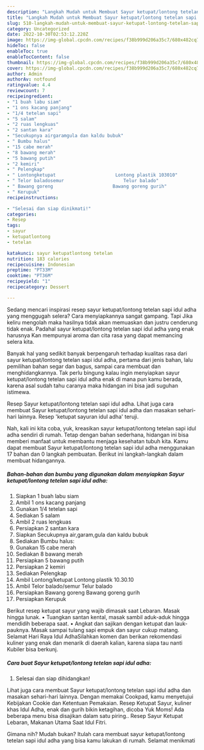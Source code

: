 ```yaml
---
description: "Langkah Mudah untuk Membuat Sayur ketupat/lontong tetelan sapi idul adha yang Bisa Manjain Lidah, Buat Buka Puasa}"
title: "Langkah Mudah untuk Membuat Sayur ketupat/lontong tetelan sapi idul adha yang Bisa Manjain Lidah, Buat Buka Puasa}"
slug: 510-langkah-mudah-untuk-membuat-sayur-ketupat-lontong-tetelan-sapi-idul-adha-yang-bisa-manjain-lidah-buat-buka-puasa
category: Uncategorized
date: 2022-10-30T02:53:12.220Z
image: https://img-global.cpcdn.com/recipes/f38b999d206a35c7/680x482cq70/sayur-ketupatlontong-tetelan-sapi-idul-adha-foto-resep-utama.jpg
hideToc: false
enableToc: true
enableTocContent: false
thumbnail: https://img-global.cpcdn.com/recipes/f38b999d206a35c7/680x482cq70/sayur-ketupatlontong-tetelan-sapi-idul-adha-foto-resep-utama.jpg
cover: https://img-global.cpcdn.com/recipes/f38b999d206a35c7/680x482cq70/sayur-ketupatlontong-tetelan-sapi-idul-adha-foto-resep-utama.jpg
author: Admin
authorAv: notfound
ratingvalue: 4.4
reviewcount: 7
recipeingredient:
- "1 buah labu siam"
- "1 ons kacang panjang"
- "1/4 tetelan sapi"
- "5 salam"
- "2 ruas lengkuas"
- "2 santan kara"
- "Secukupnya airgaramgula dan kaldu bubuk"
- " Bumbu halus"
- "15 cabe merah"
- "8 bawang merah"
- "5 bawang putih"
- "2 kemiri"
- " Pelengkap"
- " Lontongketupat                      Lontong plastik 103010"
- " Telor baladosemur                      Telur balado"
- " Bawang goreng                      Bawang goreng gurih"
- " Kerupuk"
recipeinstructions:

- "Selesai dan siap dinikmati!"
categories:
- Resep
tags:
- sayur
- ketupatlontong
- tetelan

katakunci: sayur ketupatlontong tetelan 
nutrition: 183 calories
recipecuisine: Indonesian
preptime: "PT33M"
cooktime: "PT36M"
recipeyield: "1"
recipecategory: Dessert

---
```



Sedang mencari inspirasi resep sayur ketupat/lontong tetelan sapi idul adha yang menggugah selera? Cara menyiapkannya sangat gampang. Tapi Jika keliru mengolah maka hasilnya tidak akan memuaskan dan justru cenderung tidak enak. Padahal sayur ketupat/lontong tetelan sapi idul adha yang enak harusnya Kan mempunyai aroma dan cita rasa yang dapat memancing selera kita.


Banyak hal yang sedikit banyak berpengaruh terhadap kualitas rasa dari sayur ketupat/lontong tetelan sapi idul adha, pertama dari jenis bahan, lalu pemilihan bahan segar dan bagus, sampai cara membuat dan menghidangkannya. Tak perlu bingung kalau ingin menyiapkan sayur ketupat/lontong tetelan sapi idul adha enak di mana pun kamu berada, karena asal sudah tahu caranya maka hidangan ini bisa jadi suguhan istimewa.

Resep Sayur ketupat/lontong tetelan sapi idul adha. Lihat juga cara membuat Sayur ketupat/lontong tetelan sapi idul adha dan masakan sehari-hari lainnya. Resep &#39;ketupat sayuran idul adha&#39; teruji.


Nah, kali ini kita coba, yuk, kreasikan sayur ketupat/lontong tetelan sapi idul adha sendiri di rumah. Tetap dengan bahan sederhana, hidangan ini bisa memberi manfaat untuk membantu menjaga kesehatan tubuh kita. Kamu dapat membuat Sayur ketupat/lontong tetelan sapi idul adha menggunakan 17 bahan dan 0 langkah pembuatan. Berikut ini langkah-langkah dalam membuat hidangannya.

<!--inarticleads1-->

##### Bahan-bahan dan bumbu yang digunakan dalam menyiapkan Sayur ketupat/lontong tetelan sapi idul adha:

1. Siapkan 1 buah labu siam
1. Ambil 1 ons kacang panjang
1. Gunakan 1/4 tetelan sapi
1. Sediakan 5 salam
1. Ambil 2 ruas lengkuas
1. Persiapkan 2 santan kara
1. Siapkan Secukupnya air,garam,gula dan kaldu bubuk
1. Sediakan  Bumbu halus:
1. Gunakan 15 cabe merah
1. Sediakan 8 bawang merah
1. Persiapkan 5 bawang putih
1. Persiapkan 2 kemiri
1. Sediakan  Pelengkap
1. Ambil  Lontong/ketupat                      Lontong plastik 10.30.10
1. Ambil  Telor balado/semur                      Telur balado
1. Persiapkan  Bawang goreng                      Bawang goreng gurih
1. Persiapkan  Kerupuk


Berikut resep ketupat sayur yang wajib dimasak saat Lebaran. Masak hingga lunak. • Tuangkan santan kental, masak sambil aduk-aduk hingga mendidih beberapa saat. • Angkat dan sajikan dengan ketupat dan lauk-pauknya. Masak sampai tulang sapi empuk dan sayur cukup matang. Selamat Hari Raya Idul AdhaSilahkan komen dan berikan rekomendasi kuliner yang enak dan menarik di daerah kalian, karena siapa tau nanti Kubiler bisa berkunj. 

<!--inarticleads2-->

##### Cara buat Sayur ketupat/lontong tetelan sapi idul adha:


1. Selesai dan siap dihidangkan!

Lihat juga cara membuat Sayur ketupat/lontong tetelan sapi idul adha dan masakan sehari-hari lainnya. Dengan memakai Cookpad, kamu menyetujui Kebijakan Cookie dan Ketentuan Pemakaian. Resep Ketupat Sayur, kuliner khas Idul Adha, enak dan gurih bikin ketagihan, dicoba Yuk Moms! Ada beberapa menu bisa disajikan dalam satu piring.. Resep Sayur Ketupat Lebaran, Makanan Utama Saat Idul Fitri. 

Gimana nih? Mudah bukan? Itulah cara membuat sayur ketupat/lontong tetelan sapi idul adha yang bisa kamu lakukan di rumah. Selamat menikmati
